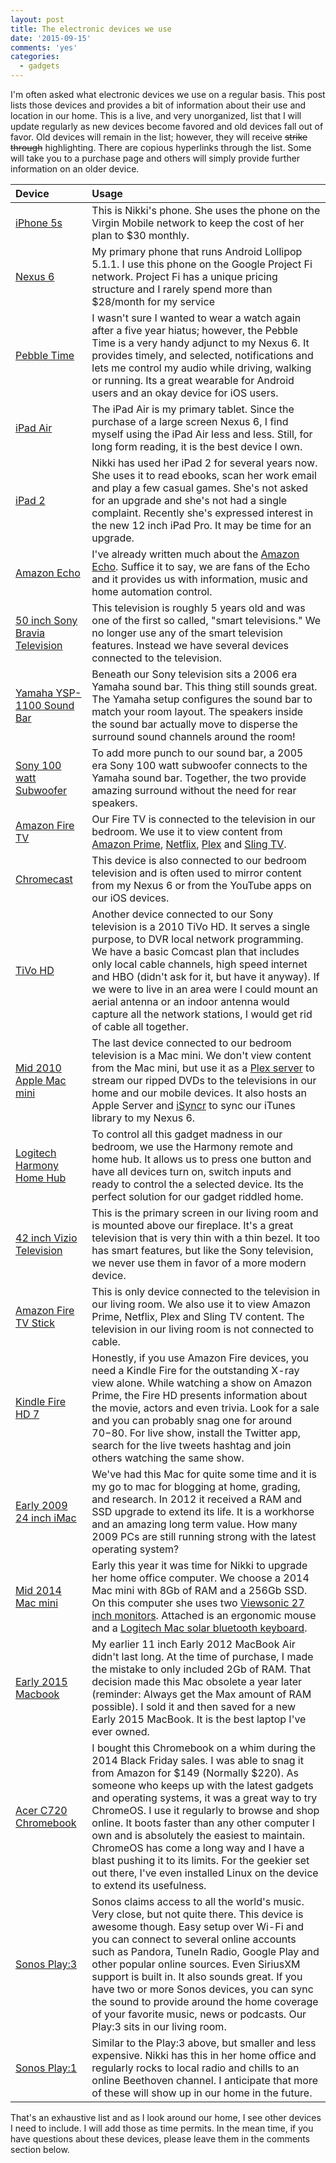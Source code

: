 ```yaml
---
layout: post
title: The electronic devices we use
date: '2015-09-15'
comments: 'yes'
categories:
  - gadgets
---
```


I'm often asked what electronic devices we use on a regular basis. This post lists those devices and provides a bit of information about their use and location in our home. This is a live, and very unorganized, list that I will update regularly as new devices become favored and old devices fall out of favor. Old devices will remain in the list; however, they will receive <strike>strike through</strike> highlighting. There are copious hyperlinks through the list. Some will take you to a purchase page and others will simply provide further information on an older device.

| Device                                                                                                                                                                                               | Usage                                                                                                                                                                                                                                                                                                                                                                                                                                                                                                                                                                                             |
|:-----------------------------------------------------------------------------------------------------------------------------------------------------------------------------------------------------|:--------------------------------------------------------------------------------------------------------------------------------------------------------------------------------------------------------------------------------------------------------------------------------------------------------------------------------------------------------------------------------------------------------------------------------------------------------------------------------------------------------------------------------------------------------------------------------------------------|
| [iPhone 5s](http://www.amazon.com/gp/product/B00F3J4B5S/ref=as_li_ss_tl?ie=UTF8&camp=1789&creative=390957&creativeASIN=B00F3J4B5S&linkCode=as2&tag=stevenccom-20)                                 | This is Nikki's phone. She uses the phone on the Virgin Mobile network to keep the cost of her plan to $30 monthly.                                                                                                                                                                                                                                                                                                                                                                                                                                                                               |
| [Nexus 6](http://www.amazon.com/gp/product/B00R1984DI/ref=as_li_ss_tl?ie=UTF8&camp=1789&creative=390957&creativeASIN=B00R1984DI&linkCode=as2&tag=stevenccom-20)                                   | My primary phone that runs Android Lollipop 5.1.1. I use this phone on the Google Project Fi network. Project Fi has a unique pricing structure and I rarely spend more than $28/month for my service                                                                                                                                                                                                                                                                                                                                                                                             |
| [Pebble Time](http://www.amazon.com/gp/product/B0106IS5XY/ref=as_li_ss_tl?ie=UTF8&camp=1789&creative=390957&creativeASIN=B0106IS5XY&linkCode=as2&tag=stevenccom-20)                               | I wasn't sure I wanted to wear a watch again after a five year hiatus; however, the Pebble Time is a very handy adjunct to my Nexus 6. It provides timely, and selected, notifications and lets me control my audio while driving, walking or running. Its a great wearable for Android users and an okay device for iOS users.                                                                                                                                                                                                                                                                   |
| [iPad Air](http://www.amazon.com/gp/product/B00G2Y4WNY/ref=as_li_ss_tl?ie=UTF8&camp=1789&creative=390957&creativeASIN=B00G2Y4WNY&linkCode=as2&tag=stevenccom-20)                                  | The iPad Air is my primary tablet. Since the purchase of  a large screen Nexus 6, I find myself using the iPad Air less and less. Still, for long form reading, it is the best device I own.                                                                                                                                                                                                                                                                                                                                                                                                      |
| [iPad 2](http://www.amazon.com/gp/product/B0047DVWLW/ref=as_li_ss_tl?ie=UTF8&camp=1789&creative=390957&creativeASIN=B0047DVWLW&linkCode=as2&tag=stevenccom-20)                                    | Nikki has used her iPad 2 for several years now. She uses it to read ebooks, scan her work email and play a few casual games. She's not asked for an upgrade and she's not had a single complaint. Recently she's expressed interest in the new 12 inch iPad Pro. It may be time for an upgrade.                                                                                                                                                                                                                                                                                                  |
| [Amazon Echo](http://www.amazon.com/gp/product/B00X4WHP5E/ref=as_li_ss_tl?ie=UTF8&camp=1789&creative=390957&creativeASIN=B00X4WHP5E&linkCode=as2&tag=stevenccom-20)                               | I've already written much about the [Amazon Echo][d44d8a3d]. Suffice it to say, we are fans of the Echo and it provides us with information, music and home automation control.                                                                                                                                                                                                                                                                                                                                                                                                                   |
| [50 inch Sony Bravia Television](http://www.amazon.com/gp/product/B00R45XCMM/ref=as_li_ss_tl?ie=UTF8&camp=1789&creative=390957&creativeASIN=B00R45XCMM&linkCode=as2&tag=stevenccom-20)            | This television is roughly 5 years old and was one of the first so called, "smart televisions." We no longer use any of the smart television features. Instead we have several devices connected to the television.                                                                                                                                                                                                                                                                                                                                                                               |
| [Yamaha YSP-1100 Sound Bar](http://www.cnet.com/products/yamaha-digital-sound-projector-ysp-1100/)                                                                                                   | Beneath our Sony television sits a 2006 era Yamaha sound bar. This thing still sounds great. The Yamaha setup configures the sound bar to match your room layout. The speakers inside the sound bar actually move to disperse the surround sound channels around the room!                                                                                                                                                                                                                                                                                                                        |
| [Sony 100 watt Subwoofer](http://www.amazon.com/gp/product/B000OL3QTW/ref=as_li_ss_tl?ie=UTF8&camp=1789&creative=390957&creativeASIN=B000OL3QTW&linkCode=as2&tag=stevenccom-20)                   | To add more punch to our sound bar, a 2005 era Sony 100 watt subwoofer connects to the Yamaha sound bar. Together, the two provide amazing surround without the need for rear speakers.                                                                                                                                                                                                                                                                                                                                                                                                           |
| [Amazon Fire TV](http://www.amazon.com/gp/product/B00CX5P8FC/ref=as_li_ss_tl?ie=UTF8&camp=1789&creative=390957&creativeASIN=B00CX5P8FC&linkCode=as2&tag=stevenccom-20)                            | Our Fire TV is connected to the television in our bedroom. We use it to view content from [Amazon Prime](http://www.amazon.com/gp/product/B00DBYBNEE/ref=as_li_ss_tl?ie=UTF8&camp=1789&creative=390957&creativeASIN=B00DBYBNEE&linkCode=as2&tag=stevenccom-20), [Netflix](https://www.netflix.com/), [Plex](https://plex.tv/) and [Sling TV](https://www.sling.com/).                                                                                                                                                                                                                          |
| [Chromecast](http://www.amazon.com/gp/product/B00DR0PDNE/ref=as_li_ss_tl?ie=UTF8&camp=1789&creative=390957&creativeASIN=B00DR0PDNE&linkCode=as2&tag=stevenccom-20)                                | This device is also connected to our bedroom television and is often used to mirror content from my Nexus 6 or from the YouTube apps on our iOS devices.                                                                                                                                                                                                                                                                                                                                                                                                                                          |
| [TiVo HD](http://www.amazon.com/gp/product/B000RZDBM2/ref=as_li_ss_tl?ie=UTF8&camp=1789&creative=390957&creativeASIN=B000RZDBM2&linkCode=as2&tag=stevenccom-20)                                   | Another device connected to our Sony television is a 2010 TiVo HD. It serves a single purpose, to DVR local network programming. We have a basic Comcast plan that includes only local cable channels, high speed internet and HBO (didn't ask for it, but have it anyway). If we were to live in an area were I could mount an aerial antenna or an indoor antenna would capture all the network stations, I would get rid of cable all together.                                                                                                                                                |
| [Mid 2010 Apple Mac mini](http://www.amazon.com/gp/product/B0013FK9U2/ref=as_li_ss_tl?ie=UTF8&camp=1789&creative=390957&creativeASIN=B0013FK9U2&linkCode=as2&tag=stevenccom-20)                   | The last device connected to our bedroom television is a Mac mini. We don't view content from the Mac mini, but use it as a [Plex server](https://plex.tv/) to stream our ripped DVDs to the televisions in our home and our mobile devices. It also hosts an Apple Server and [iSyncr](http://www.jrtstudio.com/iSyncr-iTunes-for-Android) to sync our iTunes library to my Nexus 6.                                                                                                                                                                                                             |
| [Logitech Harmony Home Hub](http://www.amazon.com/gp/product/B00N3RFC4Q/ref=as_li_ss_tl?ie=UTF8&camp=1789&creative=390957&creativeASIN=B00N3RFC4Q&linkCode=as2&tag=stevenccom-20)                 | To control all this gadget madness in our bedroom, we use the Harmony remote and home hub. It allows us to press one button and have all devices turn on, switch inputs and ready to control the a selected device. Its the perfect solution for our gadget riddled home.                                                                                                                                                                                                                                                                                                                         |
| [42 inch Vizio Television](http://www.amazon.com/gp/product/B00SMBFP2W/ref=as_li_ss_tl?ie=UTF8&camp=1789&creative=390957&creativeASIN=B00SMBFP2W&linkCode=as2&tag=stevenccom-20)                  | This is the primary screen in our living room and is mounted above our fireplace. It's a great television that is very thin with a thin bezel. It too has smart features, but like the Sony television, we never use them in favor of a more modern device.                                                                                                                                                                                                                                                                                                                                       |
| [Amazon Fire TV Stick](http://www.amazon.com/gp/product/B00GDQ0RMG/ref=as_li_ss_tl?ie=UTF8&camp=1789&creative=390957&creativeASIN=B00GDQ0RMG&linkCode=as2&tag=stevenccom-20)                      | This is only device connected to the television in our living room. We also use it to view Amazon Prime, Netflix, Plex and Sling TV content. The television in our living room is not connected to cable.                                                                                                                                                                                                                                                                                                                                                                                         |
| [Kindle Fire HD 7](http://www.amazon.com/gp/product/B00IKPYKWG/ref=as_li_ss_tl?ie=UTF8&camp=1789&creative=390957&creativeASIN=B00IKPYKWG&linkCode=as2&tag=stevenccom-20)                          | Honestly, if you use Amazon Fire devices, you need a Kindle Fire for the outstanding X-ray view alone. While watching a show on Amazon Prime, the Fire HD presents information about the movie, actors and even trivia. Look for a sale and you can probably snag one for around $70-$80. For live show, install the Twitter app, search for the live tweets hashtag and join others watching the same show.                                                                                                                                                                                      |
| [Early 2009 24 inch iMac](https://support.apple.com/kb/sp507)                                                                                                                                        | We've had this Mac for quite some time and it is my go to mac for blogging at home, grading, and research. In 2012 it received a RAM and SSD upgrade to extend its life. It is a workhorse and an amazing long term value. How many 2009 PCs are still running strong with the latest operating system?                                                                                                                                                                                                                                                                                           |
| [Mid 2014 Mac mini](http://www.amazon.com/gp/product/B0013FK9U2/ref=as_li_ss_tl?ie=UTF8&camp=1789&creative=390957&creativeASIN=B0013FK9U2&linkCode=as2&tag=stevenccom-20)                         | Early this year it was time for Nikki to upgrade her home office computer. We choose a 2014 Mac mini with 8Gb of RAM and a 256Gb SSD. On this computer she uses two [Viewsonic 27 inch monitors](http://www.amazon.com/gp/product/B008A3KFB8/ref=as_li_ss_tl?ie=UTF8&camp=1789&creative=390957&creativeASIN=B008A3KFB8&linkCode=as2&tag=stevenccom-20). Attached is an ergonomic mouse and a [Logitech Mac solar bluetooth keyboard](http://www.amazon.com/gp/product/B007VL8Y2C/ref=as_li_ss_tl?ie=UTF8&camp=1789&creative=390957&creativeASIN=B007VL8Y2C&linkCode=as2&tag=stevenccom-20). |
| [Early 2015 Macbook](http://www.amazon.com/gp/product/B00VSB0CB2/ref=as_li_ss_tl?ie=UTF8&camp=1789&creative=390957&creativeASIN=B00VSB0CB2&linkCode=as2&tag=stevenccom-20)                        | My earlier 11 inch Early 2012 MacBook Air didn't last long. At the time of purchase, I made the mistake to only included 2Gb of RAM. That decision made this Mac obsolete a year later (reminder: Always get the Max amount of RAM possible). I sold it and then saved for a new Early 2015 MacBook. It is the best laptop I've ever owned.                                                                                                                                                                                                                                                       |
| [Acer C720 Chromebook](http://www.amazon.com/gp/product/B00FNPD1VW/ref=as_li_tl?ie=UTF8&camp=1789&creative=390957&creativeASIN=B00FNPD1VW&linkCode=as2&tag=stevenccom-20&linkId=BP6QDEXA4TZZ3SUC) | I bought this Chromebook on a whim during the 2014 Black Friday sales. I was able to snag it from Amazon for $149 (Normally $220). As someone who keeps up with the latest gadgets and operating systems, it was a great way to try ChromeOS. I use it regularly to browse and shop online. It boots faster than any other computer I own and is absolutely the easiest to maintain. ChromeOS has come a long way and I have a blast pushing it to its limits. For the geekier set out there, I've even installed Linux on the device to extend its usefulness.                                   |
| [Sonos Play:3](http://www.amazon.com/gp/product/B00554S24W/ref=as_li_ss_tl?ie=UTF8&camp=1789&creative=390957&creativeASIN=B00554S24W&linkCode=as2&tag=stevenccom-20)                              | Sonos claims access to all the world's music. Very close, but not quite there. This device is awesome though. Easy setup over Wi-Fi and you can connect to several online accounts such as Pandora, TuneIn Radio, Google Play and other popular online sources. Even SiriusXM support is built in. It also sounds great. If you have two or more Sonos devices, you can sync the sound to provide around the home coverage of your favorite music, news or podcasts. Our Play:3 sits in our living room.                                                                                          |
| [Sonos Play:1](http://www.amazon.com/gp/product/B00EWCUK1Q/ref=as_li_ss_tl?ie=UTF8&camp=1789&creative=390957&creativeASIN=B00EWCUK1Q&linkCode=as2&tag=stevenccom-20)                              | Similar to the Play:3 above, but smaller and less expensive. Nikki has this in her home office and regularly rocks to local radio and chills to an online Beethoven channel. I anticipate that more of these will show up in our home in the future.                                                                                                                                                                                                                                                                                                                                              |

That's an exhaustive list and as I look around our home, I see other devices I need to include. I will add those as time permits. In the mean time, if you have questions about these devices, please leave them in the comments section below.

  [d44d8a3d]: http://www.stevencombs.com/gadgets/2015/02/21/amazon-echo-review.html "Amazon Echo is Siri in a Pringle® can"
